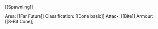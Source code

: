 [[Spawnling]]

Area: [[Far Future]]
Classification: [[Cone basic]]
Attack: [[Bite]]
Armour: [[8-Bit Cone]]